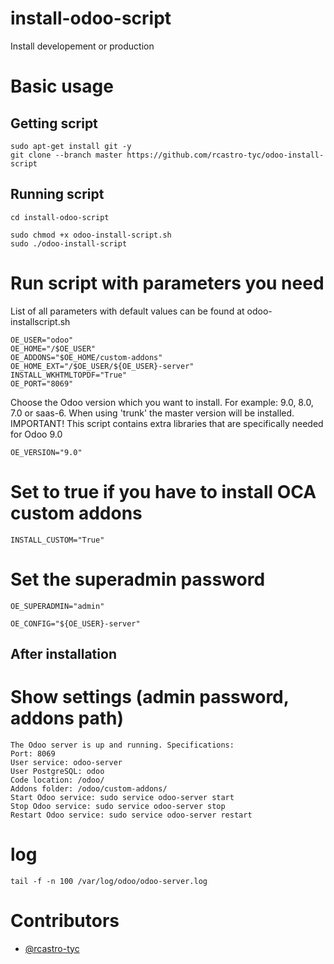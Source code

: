 # install-odoo-script

Install developement or production

# Basic usage

## Getting script

    sudo apt-get install git -y
    git clone --branch master https://github.com/rcastro-tyc/odoo-install-script

## Running script

    cd install-odoo-script

    sudo chmod +x odoo-install-script.sh
    sudo ./odoo-install-script

# Run script with parameters you need
List of all parameters with default values can be found at odoo-installscript.sh

    OE_USER="odoo"
    OE_HOME="/$OE_USER"
    OE_ADDONS="$OE_HOME/custom-addons"
    OE_HOME_EXT="/$OE_USER/${OE_USER}-server"
    INSTALL_WKHTMLTOPDF="True"
    OE_PORT="8069"

Choose the Odoo version which you want to install. For example: 9.0, 8.0, 7.0 or saas-6. When using 'trunk' the master version will be installed.
IMPORTANT! This script contains extra libraries that are specifically needed for Odoo 9.0

    OE_VERSION="9.0"

# Set to true if you have to install OCA custom addons
    INSTALL_CUSTOM="True"

# Set the superadmin password
    OE_SUPERADMIN="admin"

    OE_CONFIG="${OE_USER}-server"

## After installation

# Show settings (admin password, addons path)

    The Odoo server is up and running. Specifications:
    Port: 8069
    User service: odoo-server
    User PostgreSQL: odoo
    Code location: /odoo/
    Addons folder: /odoo/custom-addons/
    Start Odoo service: sudo service odoo-server start
    Stop Odoo service: sudo service odoo-server stop
    Restart Odoo service: sudo service odoo-server restart

# log

    tail -f -n 100 /var/log/odoo/odoo-server.log


# Contributors

* [@rcastro-tyc](https://github.com/rcastro-tyc)
